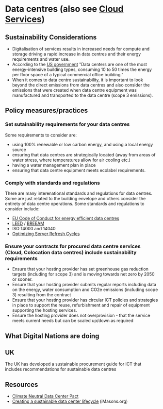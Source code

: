 # Data centres (also see [Cloud Services](cloud-services.md))
## Sustainability Considerations
- Digitalisation of services results in increased needs for compute and storage driving a rapid increase in data centres and their energy requirements and water use.
- According to the [US government](https://www.energy.gov/eere/buildings/data-centers-and-servers) "Data centers are one of the most energy-intensive building types, consuming 10 to 50 times the energy per floor space of a typical commercial office building."
- When it comes to data centre sustainability, it is important to look beyond the direct emissions from data centres and also consider the emissions that were created when data centre equipment was manufactured and transported to the data centre (scope 3 emissions).

## Policy measures/practices

### Set sutainability requirements for your data centres
Some requirements to consider are:
- using 100% renewable or low carbon energy, and using a local energy source
- ensuring that data centres are strategically located (away from areas of water stress, where temperatures allow for air cooling etc.) 
- having a water management plan in place
- ensuring that data centre equipment meets ecolabel requirements.

### Comply with standards and regulations
There are many interenational standards and regulations for data centres. Some are just related to the building envelope and others consider the entirety of data centre operations. Some standards and regulations to consider include:
- [EU Code of Conduct for energy efficient data centres](https://e3p.jrc.ec.europa.eu/communities/data-centres-code-conduct)
- [LEED](https://www.usgbc.org/leed) / [BREEAM](https://bregroup.com/products/breeam/)
- ISO 14000 and 14040
- [Optimizing Server Refresh Cycles](https://ieeexplore.ieee.org/document/8263130)

### Ensure your contracts for procured data centre services (Cloud, Colocation data centres) include sustainability requirements
- Ensure that your hosting provider has set greenhouse gas reduction targets (including for scope 3) and is moving towards net zero by 2050 or sooner.
- Ensure that your hosting provider submits regular reports including data on the energy, water consumption and CO2e emissions (including scope 3) resulting from the contract
- Ensure that your hosting provider has circular ICT policies and strategies in place to support the reuse, refurbishment and repair of equipment supporting the hosting services.
- Ensure the hosting provider does not overprovision - that the service meets current needs but can be scaled up/down as required
  
## What Digital Nations are doing
## UK
The UK has developed a sustainable procurement guide for ICT that includes recommendations for sustainable data centres

## Resources
- [Climate Neutral Data Center Pact](https://www.climateneutraldatacentre.net/)
- [Creating a sustainable data center lifecycle](https://imasons.org/wp-content/uploads/2023/04/iMasons_Sustainability_Framework_042023-.pdf) (iMasons.org)

